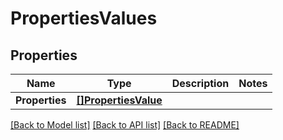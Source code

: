 # PropertiesValues

## Properties

Name | Type | Description | Notes
------------ | ------------- | ------------- | -------------
**Properties** | [**[]PropertiesValue**](propertiesValue.md) |  | 

[[Back to Model list]](../README.md#documentation-for-models) [[Back to API list]](../README.md#documentation-for-api-endpoints) [[Back to README]](../README.md)



